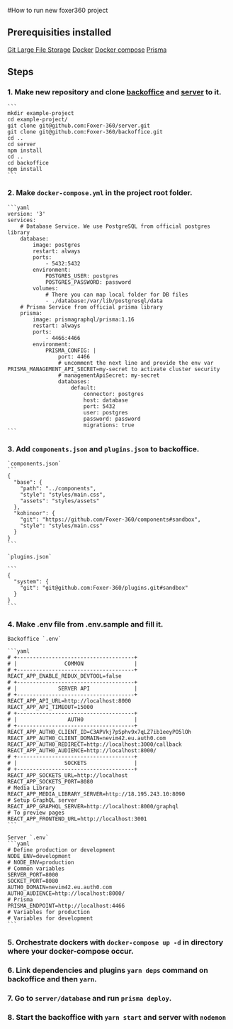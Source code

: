 
#How to run new foxer360 project

## Prerequisities installed

[Git Large File Storage](https://git-lfs.github.com/)
[Docker](https://www.docker.com/)
[Docker compose](https://github.com/docker/compose)
[Prisma](https://www.prisma.io/)

## Steps
 ### 1. Make new repository and clone [backoffice](https://github.com/Foxer-360/backoffice) and [server](https://github.com/Foxer-360/server) to it.

	```
	mkdir example-project
	cd example-project/
	git clone git@github.com:Foxer-360/server.git
	git clone git@github.com:Foxer-360/backoffice.git
	cd ..
	cd server
	npm install
	cd ..
	cd backoffice 
	npm install
	```
### 2. Make `docker-compose.yml` in the project root folder.
	```yaml
	version: '3'
	services:
		# Database Service. We use PostgreSQL from official postgres library
		database:
			image: postgres
			restart: always
			ports:
				- 5432:5432
			environment:
				POSTGRES_USER: postgres
				POSTGRES_PASSWORD: password
			volumes:
				# There you can map local folder for DB files
				- ./database:/var/lib/postgresql/data
		# Prisma Service from official prisma library
		prisma:
			image: prismagraphql/prisma:1.16
			restart: always
			ports:
				- 4466:4466
			environment:
				PRISMA_CONFIG: |
					port: 4466
					# uncomment the next line and provide the env var PRISMA_MANAGEMENT_API_SECRET=my-secret to activate cluster security
					# managementApiSecret: my-secret
					databases:
						default:
							connector: postgres
							host: database
							port: 5432
							user: postgres
							password: password
							migrations: true
	```
### 3. Add `components.json`  and `plugins.json` to backoffice.	

	`components.json`
	```
	{
	  "base": {
	    "path": "../components",
	    "style": "styles/main.css",
	    "assets": "styles/assets"
	  },
	  "kohinoor": {
	    "git": "https://github.com/Foxer-360/components#sandbox",
	    "style": "styles/main.css"
	  }
	}
	```

	`plugins.json`

	```
	{
	  "system": {
	    "git": "git@github.com:Foxer-360/plugins.git#sandbox"
	  }
	}
	```
### 4. Make .env file from .env.sample and fill it.

	Backoffice `.env`

	```yaml
	# +-------------------------------------+
	# |               COMMON                |
	# +-------------------------------------+
	REACT_APP_ENABLE_REDUX_DEVTOOL=false
	# +-------------------------------------+
	# |             SERVER API              |
	# +-------------------------------------+
	REACT_APP_API_URL=http://localhost:8000
	REACT_APP_API_TIMEOUT=15000
	# +-------------------------------------+
	# |                AUTH0                |
	# +-------------------------------------+
	REACT_APP_AUTH0_CLIENT_ID=C3APVkj7pSphv9x7qLZ7ib1eeyPO5lOh
	REACT_APP_AUTH0_CLIENT_DOMAIN=nevim42.eu.auth0.com
	REACT_APP_AUTH0_REDIRECT=http://localhost:3000/callback
	REACT_APP_AUTH0_AUDIENCE=http://localhost:8000/
	# +-------------------------------------+
	# |               SOCKETS               |
	# +-------------------------------------+
	REACT_APP_SOCKETS_URL=http://localhost
	REACT_APP_SOCKETS_PORT=8080
	# Media Library
	REACT_APP_MEDIA_LIBRARY_SERVER=http://18.195.243.10:8090
	# Setup GraphQL server
	REACT_APP_GRAPHQL_SERVER=http://localhost:8000/graphql
	# To preview pages
	REACT_APP_FRONTEND_URL=http://localhost:3001
	```

	Server `.env`
	```yaml
	# Define production or development
	NODE_ENV=development
	# NODE_ENV=production
	# Common variables
	SERVER_PORT=8000
	SOCKET_PORT=8080
	AUTH0_DOMAIN=nevim42.eu.auth0.com
	AUTH0_AUDIENCE=http://localhost:8000/
	# Prisma
	PRISMA_ENDPOINT=http://localhost:4466
	# Variables for production
	# Variables for development
	```
### 5. Orchestrate dockers with `docker-compose up -d` in directory where your docker-compose occur.
### 6. Link dependencies and plugins `yarn deps` command on backoffice and then `yarn`.
### 7. Go to `server/database` and run `prisma deploy`.

### 8. Start the backoffice with `yarn start` and server with `nodemon`
   ```
